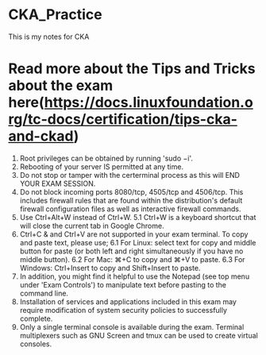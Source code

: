 # CKA_Practice

This is my notes for CKA


# Read more about the Tips and Tricks about the exam here(https://docs.linuxfoundation.org/tc-docs/certification/tips-cka-and-ckad)


1. Root privileges can be obtained by running 'sudo −i'.
2. Rebooting of your server IS permitted at any time.
3. Do not stop or tamper with the certerminal process as this will END YOUR EXAM SESSION.
4. Do not block incoming ports 8080/tcp, 4505/tcp and 4506/tcp. This includes firewall rules that are found within the distribution's default firewall configuration files as well as interactive firewall commands.
5. Use Ctrl+Alt+W instead of Ctrl+W.
5.1 Ctrl+W is a keyboard shortcut that will close the current tab in Google Chrome.
6. Ctrl+C & and Ctrl+V are not supported in your exam terminal. To copy and paste text, please use;
6.1 For Linux: select text for copy and middle button for paste (or both left and right simultaneously if you have no middle button).
6.2 For Mac: ⌘+C to copy and ⌘+V to paste.
6.3 For Windows: Ctrl+Insert to copy and Shift+Insert to paste.
7. In addition, you might find it helpful to use the Notepad (see top menu under 'Exam Controls') to manipulate text before pasting to the command line.
8. Installation of services and applications included in this exam may require modification of system security policies to successfully complete.
9. Only a single terminal console is available during the exam. Terminal multiplexers such as GNU Screen and tmux can be used to create virtual consoles.